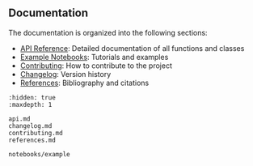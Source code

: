 ```{include} ../README.md

```
## Documentation

The documentation is organized into the following sections:

- [API Reference](api.md): Detailed documentation of all functions and classes
- [Example Notebooks](notebooks/example): Tutorials and examples
- [Contributing](contributing.md): How to contribute to the project
- [Changelog](changelog.md): Version history
- [References](references.md): Bibliography and citations

```{toctree}
:hidden: true
:maxdepth: 1

api.md
changelog.md
contributing.md
references.md

notebooks/example
```
